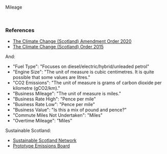 <br>

Mileage

<br>

### References

* [The Climate Change (Scotland) Amendment Order 2020](https://www.legislation.gov.uk/ssi/2020/281/made/data.pdf)
* [The Climate Change (Scotland) Order 2015](https://www.legislation.gov.uk/ssi/2015/347/made/data.pdf)

And:
* "Fuel Type": "Focuses on diesel/electric/hybrid/unleaded petrol"
* "Engine Size": "The unit of measure is cubic centimetres.  It is quite possible that some values are litres."
* "CO2 Emissions": "The unit of measure is grams of carbon dioxide per kilometre (gCO2/km)."
* "Business Mileage": "The unit of measure is miles."
* "Business Rate High": "Pence per mile"
* "Business Rate Low": "Pence per mile"
* "Business Value": "Is this a mix of pound and pence?"
* "Commute Miles Not Undertaken": "Miles"
* "Overtime Mileage": "Miles"

Sustainable Scotland:
* [Sustainable Scotland Network](https://sustainablescotlandnetwork.org/reports)
* [Prototype Emissions Board](https://scotland.shinyapps.io/phs-nhs-emissions-pra)


<br>
<br>

<br>
<br>

<br>
<br>

<br>
<br>
